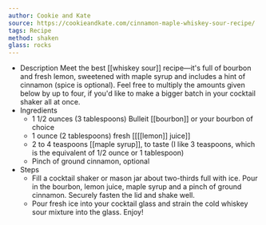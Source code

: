 ```yaml
---
author: Cookie and Kate
source: https://cookieandkate.com/cinnamon-maple-whiskey-sour-recipe/
tags: Recipe
method: shaken
glass: rocks
---
```


- Description
  Meet the best [[whiskey sour]] recipe—it's full of bourbon and fresh lemon, sweetened with maple syrup and includes a hint of cinnamon (spice is optional). Feel free to multiply the amounts given below by up to four, if you'd like to make a bigger batch in your cocktail shaker all at once.
- Ingredients
	- 1 1/2 ounces (3 tablespoons) Bulleit [[bourbon]] or your bourbon of choice
	- 1 ounce (2 tablespoons) fresh [[[[lemon]] juice]]
	- 2 to 4 teaspoons [[maple syrup]], to taste (I like 3 teaspoons, which is the equivalent of 1/2 ounce or 1 tablespoon)
	- Pinch of ground cinnamon, optional
- Steps
	- Fill a cocktail shaker or mason jar about two-thirds full with ice. Pour in the bourbon, lemon juice, maple syrup and a pinch of ground cinnamon. Securely fasten the lid and shake well.
	- Pour fresh ice into your cocktail glass and strain the cold whiskey sour mixture into the glass. Enjoy!